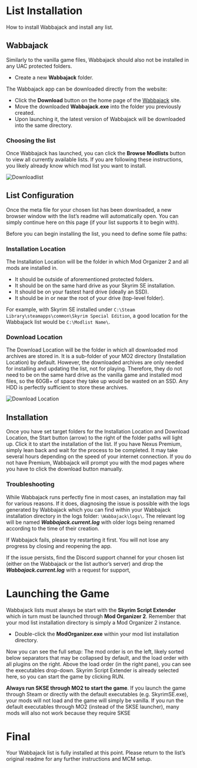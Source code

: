 
# List Installation

How to install Wabbajack and install any list.

## Wabbajack

Similarly to the vanilla game files, Wabbajack should also not be installed in any UAC protected folders.
- Create a new **Wabbajack** folder.

The Wabbajack app can be downloaded directly from the website:
- Click the **Download** button on the home page of the [Wabbajack](https://www.wabbajack.org/#/) site.
- Move the downloaded **Wabbajack.exe** into the folder you previously created.
- Upon launching it, the latest version of Wabbajack will be downloaded into the same directory.

### Choosing the list
Once Wabbajack has launched, you can click the **Browse Modlists** button to view all currently available lists. If you are following these instructions, you likely already know which mod list you want to install.

![Downloadlist](https://user-images.githubusercontent.com/20106025/141527642-d1dbe720-82bb-421e-9020-c3fb9d9d28bd.png)

## List Configuration
Once the meta file for your chosen list has been downloaded, a new browser window with the list’s readme will automatically open. You can simply continue here on this page (if your list supports it to begin with).

Before you can begin installing the list, you need to define some file paths:

### Installation Location
The Installation Location will be the folder in which Mod Organizer 2 and all mods are installed in.

- It should be outside of aforementioned protected folders.
- It should be on the same hard drive as your Skyrim SE installation.
- It should be on your fastest hard drive (ideally an SSD).
- It should be in or near the root of your drive (top-level folder).

For example, with Skyrim SE installed under ```C:\Steam Library\steamapps\common\Skyrim Special Edition```, a good location for the Wabbajack list would be ```C:\Modlist Name\```.

### Download Location

The Download Location will be the folder in which all downloaded mod archives are stored in. It is a sub-folder of your MO2 directory (Installation Location) by default. However, the downloaded archives are only needed for installing and updating the list, not for playing. Therefore, they do not need to be on the same hard drive as the vanilla game and installed mod files, so the 60GB+ of space they take up would be wasted on an SSD. Any HDD is perfectly sufficient to store these archives.

![Download Location](https://user-images.githubusercontent.com/20106025/141528540-d597c80e-c7e9-4b2f-8138-76b8f73dcdcc.png)

## Installation

Once you have set target folders for the Installation Location and Download Location, the Start button (arrow) to the right of the folder paths will light up. Click it to start the installation of the list. If you have Nexus Premium, simply lean back and wait for the process to be completed. It may take several hours depending on the speed of your internet connection. If you do not have Premium, Wabbajack will prompt you with the mod pages where you have to click the download button manually.

### Troubleshooting 

While Wabbajack runs perfectly fine in most cases, an installation may fail for various reasons. If it does, diagnosing the issue is possible with the logs generated by Wabbajack which you can find within your Wabbajack installation directory in the logs folder: ```\Wabbajack\logs\```. The relevant log will be named ***Wabbajack.current.log*** with older logs being renamed according to the time of their creation.

If Wabbajack fails, please try restarting it first. You will not lose any progress by closing and reopening the app.

If the issue persists, find the Discord support channel for your chosen list (either on the Wabbajack or the list author’s server) and drop the ***Wabbajack.current.log*** with a request for support,

# Launching the Game

Wabbajack lists must always be start with the **Skyrim Script Extender** which in turn must be launched through **Mod Organizer 2**. Remember that your mod list installation directory is simply a Mod Organizer 2 instance.
- Double-click the **ModOrganizer.exe** within your mod list installation directory.

Now you can see the full setup: The mod order is on the left, likely sorted below separators that may be collapsed by default, and the load order with all plugins on the right. Above the load order (in the right pane), you can see the executables drop-down. Skyrim Script Extender is already selected here, so you can start the game by clicking RUN.

**Always run SKSE through MO2 to start the game**. If you launch the game through Steam or directly with the default executables (e.g. SkyrimSE.exe), your mods will not load and the game will simply be vanilla. If you run the default executables through MO2 (instead of the SKSE launcher), many mods will also not work because they require SKSE

# Final

Your Wabbajack list is fully installed at this point. Please return to the list’s original readme for any further instructions and MCM setup.

